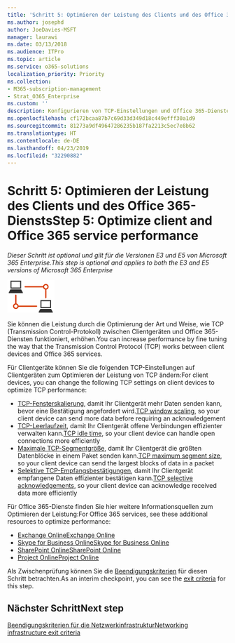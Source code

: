 ```yaml
---
title: 'Schritt 5: Optimieren der Leistung des Clients und des Office 365-Diensts'
ms.author: josephd
author: JoeDavies-MSFT
manager: laurawi
ms.date: 03/13/2018
ms.audience: ITPro
ms.topic: article
ms.service: o365-solutions
localization_priority: Priority
ms.collection:
- M365-subscription-management
- Strat_O365_Enterprise
ms.custom: ''
description: Konfigurieren von TCP-Einstellungen und Office 365-Diensten für eine bessere Leistung.
ms.openlocfilehash: cf172bcaa87b7c69d33d349d18c449efff30a1d9
ms.sourcegitcommit: 81273a9df49647286235b187fa2213c5ec7e8b62
ms.translationtype: HT
ms.contentlocale: de-DE
ms.lasthandoff: 04/23/2019
ms.locfileid: "32290882"
---
```

# <a name="step-5-optimize-client-and-office-365-service-performance"></a><span data-ttu-id="ea66a-103">Schritt 5: Optimieren der Leistung des Clients und des Office 365-Diensts</span><span class="sxs-lookup"><span data-stu-id="ea66a-103">Step 5: Optimize client and Office 365 service performance</span></span>

<span data-ttu-id="ea66a-104">*Dieser Schritt ist optional und gilt für die Versionen E3 und E5 von Microsoft 365 Enterprise.*</span><span class="sxs-lookup"><span data-stu-id="ea66a-104">*This step is optional and applies to both the E3 and E5 versions of Microsoft 365 Enterprise*</span></span>

![](./media/deploy-foundation-infrastructure/networking_icon-small.png)

<span data-ttu-id="ea66a-105">Sie können die Leistung durch die Optimierung der Art und Weise, wie TCP (Transmission Control-Protokoll) zwischen Clientgeräten und Office 365-Diensten funktioniert, erhöhen.</span><span class="sxs-lookup"><span data-stu-id="ea66a-105">You can increase performance by fine tuning the way that the Transmission Control Protocol (TCP) works between client devices and Office 365 services.</span></span>

<span data-ttu-id="ea66a-106">Für Clientgeräte können Sie die folgenden TCP-Einstellungen auf Clientgeräten zum Optimieren der Leistung von TCP ändern:</span><span class="sxs-lookup"><span data-stu-id="ea66a-106">For client devices, you can change the following TCP settings on client devices to optimize TCP performance:</span></span>

- <span data-ttu-id="ea66a-107">[TCP-Fensterskalierung](https://blogs.technet.microsoft.com/onthewire/2014/03/28/ensuring-your-office-365-network-connection-isnt-throttled-by-your-proxy/), damit Ihr Clientgerät mehr Daten senden kann, bevor eine Bestätigung angefordert wird.</span><span class="sxs-lookup"><span data-stu-id="ea66a-107">[TCP window scaling](https://blogs.technet.microsoft.com/onthewire/2014/03/28/ensuring-your-office-365-network-connection-isnt-throttled-by-your-proxy/), so your client device can send more data before requiring an acknowledgement</span></span>
- <span data-ttu-id="ea66a-108">[TCP-Leerlaufzeit](https://blogs.technet.microsoft.com/onthewire/2014/03/04/network-perimeters-tcp-idle-session-settings-for-outlook-on-office-365/), damit Ihr Clientgerät offene Verbindungen effizienter verwalten kann.</span><span class="sxs-lookup"><span data-stu-id="ea66a-108">[TCP idle time](https://blogs.technet.microsoft.com/onthewire/2014/03/04/network-perimeters-tcp-idle-session-settings-for-outlook-on-office-365/), so your client device can handle open connections more efficiently</span></span>
- <span data-ttu-id="ea66a-109">[Maximale TCP-Segmentgröße](https://blogs.technet.microsoft.com/onthewire/2014/06/27/checking-your-tcp-packets-are-pulling-their-weight-tcp-max-segment-size-or-mss/), damit Ihr Clientgerät die größten Datenblöcke in einem Paket senden kann.</span><span class="sxs-lookup"><span data-stu-id="ea66a-109">[TCP maximum segment size](https://blogs.technet.microsoft.com/onthewire/2014/06/27/checking-your-tcp-packets-are-pulling-their-weight-tcp-max-segment-size-or-mss/), so your client device can send the largest blocks of data in a packet</span></span>
- <span data-ttu-id="ea66a-110">[Selektive TCP-Empfangsbestätigungen](https://blogs.technet.microsoft.com/onthewire/2014/06/27/ensuring-your-tcp-stack-isnt-throwing-data-away/), damit Ihr Clientgerät empfangene Daten effizienter bestätigen kann.</span><span class="sxs-lookup"><span data-stu-id="ea66a-110">[TCP selective acknowledgements](https://blogs.technet.microsoft.com/onthewire/2014/06/27/ensuring-your-tcp-stack-isnt-throwing-data-away/), so your client device can acknowledge received data more efficiently</span></span>

<span data-ttu-id="ea66a-111">Für Office 365-Dienste finden Sie hier weitere Informationsquellen zum Optimieren der Leistung:</span><span class="sxs-lookup"><span data-stu-id="ea66a-111">For Office 365 services, see these additional resources to optimize performance:</span></span>

- [<span data-ttu-id="ea66a-112">Exchange Online</span><span class="sxs-lookup"><span data-stu-id="ea66a-112">Exchange Online</span></span>](https://support.office.com/article/Tune-Exchange-Online-performance-026e83cb-a945-4543-97b0-a8af6e80ac61)
- [<span data-ttu-id="ea66a-113">Skype for Business Online</span><span class="sxs-lookup"><span data-stu-id="ea66a-113">Skype for Business Online</span></span>](https://support.office.com/article/Tune-Skype-for-Business-Online-performance-beec23c2-c5d6-4e84-a8af-e82aefca7802)
- [<span data-ttu-id="ea66a-114">SharePoint Online</span><span class="sxs-lookup"><span data-stu-id="ea66a-114">SharePoint Online</span></span>](https://support.office.com/article/Tune-SharePoint-Online-performance-f0522d4a-fbf4-41f9-854e-c9b59555091d)
- [<span data-ttu-id="ea66a-115">Project Online</span><span class="sxs-lookup"><span data-stu-id="ea66a-115">Project Online</span></span>](https://support.office.com/article/Tune-Project-Online-performance-12ba0ebd-c616-42e5-b9b6-cad570e8409c)

<span data-ttu-id="ea66a-116">Als Zwischenprüfung können Sie die [Beendigungskriterien](networking-exit-criteria.md#crit-networking-step5) für diesen Schritt betrachten.</span><span class="sxs-lookup"><span data-stu-id="ea66a-116">As an interim checkpoint, you can see the [exit criteria](networking-exit-criteria.md#crit-networking-step5) for this step.</span></span>

## <a name="next-step"></a><span data-ttu-id="ea66a-117">Nächster Schritt</span><span class="sxs-lookup"><span data-stu-id="ea66a-117">Next step</span></span>

[<span data-ttu-id="ea66a-118">Beendigungskriterien für die Netzwerkinfrastruktur</span><span class="sxs-lookup"><span data-stu-id="ea66a-118">Networking infrastructure exit criteria</span></span>](networking-exit-criteria.md)

